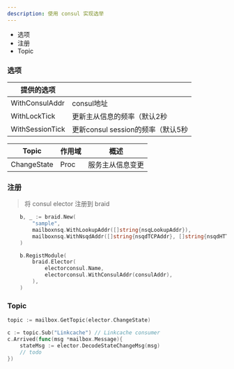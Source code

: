 ```yaml
---
description: 使用 consul 实现选举
---
```


* 选项
* 注册
* Topic

### 选项
| 提供的选项 |  |
| ---- | ---- | 
| WithConsulAddr | consul地址 |
| WithLockTick | 更新主从信息的频率（默认2秒 |
| WithSessionTick | 更新consul session的频率（默认5秒 |

| Topic | 作用域 | 概述 |
| ---- | ---- | ---- |
| ChangeState | Proc | 服务主从信息变更 |


### 注册
> 将 consul elector 注册到 braid

```go
    b, _ := braid.New(
		"sample",
		mailboxnsq.WithLookupAddr([]string{nsqLookupAddr}),
		mailboxnsq.WithNsqdAddr([]string{nsqdTCPAddr}, []string{nsqdHTTPAddr}),
	)

	b.RegistModule(
		braid.Elector(
			electorconsul.Name,
			electorconsul.WithConsulAddr(consulAddr),
		),
	)
```

### Topic

```go
topic := mailbox.GetTopic(elector.ChangeState)

c := topic.Sub("Linkcache")	// Linkcache consumer
c.Arrived(func(msg *mailbox.Message){
    stateMsg := elector.DecodeStateChangeMsg(msg)
	// todo
})
```